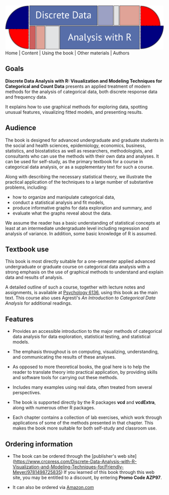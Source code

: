![banner](images/DDAR-banner.png)
Home | Content | Using the book | Other materials | Authors



## Goals
**Discrete Data Analysis with R: Visualization and Modeling Techniques for Categorical and Count Data** 
presents an applied treatment of modern methods for the analysis of categorical data, both discrete response data and frequency data.

It explains how to use graphical methods for exploring data, spotting unusual features, visualizing fitted models, and presenting results.

## Audience

The book is designed for advanced undergraduate and graduate students in the social and health sciences, epidemiology, economics, business, statistics, and biostatistics as well as researchers, methodologists, and consultants who can use the methods with their own data and analyses. It can be used for self-study, as the primary textbook for a course in categorical data analysis, or as
a supplementary text for such a course.

Along with describing the necessary statistical theory, we illustrate the practical application of the techniques to a large number of substantive problems, including:

* how to organize and manipulate categorical data, 
* conduct a statistical analysis and fit models, 
* produce informative graphs for data exploration and summary, and 
* evaluate what the graphs reveal about the data.

We assume the reader has a basic understanding of statistical concepts at least at an
intermediate undergraduate level including regression and analysis of variance.
In addition, some basic knowledge of R is assumed.

## Textbook use

This book is most directly suitable for a one-semester applied 
advanced undergraduate or graduate
course on categorical data analysis with a strong emphasis
on the use of graphical methods to understand and explain data and
results of analysis.

A detailed outline of such a course, together with lecture notes
and assignments,
is available at [Psychology 6136](http://euclid.psych.yorku.ca/www/psy6136/), using this
book as the main text.  This course also uses Agresti's *An Introduction to Categorical Data Analysis*
for additional readings.


## Features

* Provides an accessible introduction to the major methods of categorical data analysis
  for data exploration, statistical testing, and statistical models.

* The emphasis throughout is on computing, visualizing, understanding, and communicating
  the results of these analyses.

* As opposed to more theoretical books, the goal here is to
  help the reader to translate theory into practical application, by providing skills and
  software tools for carrying out these methods.

* Includes many examples using real data, often treated from several perspectives.

* The book is supported directly by the R packages **vcd** and **vcdExtra**, along with numerous other R packages.

* Each chapter contains a collection of lab exercises, which work through
  applications of some of the methods presented in that chapter.  This makes the book more suitable
  for both self-study and classroom use.

## Ordering information

* The book can be ordered through the [publisher's web site] (https://www.crcpress.com/Discrete-Data-Analysis-with-R-Visualization-and-Modeling-Techniques-for/Friendly-Meyer/9781498725835)
If you learned of this book through this web site, you may be entitled to a discount, by entering **Promo Code AZP97**.

* It can also be ordered via [Amazon.com](http://www.amazon.com/Discrete-Data-Analysis-Visualization-Categorical/dp/149872583X)